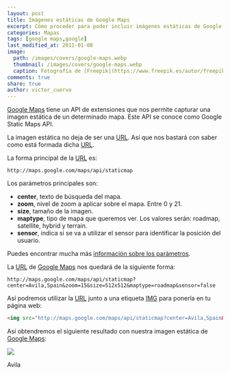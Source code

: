 ```yaml
---
layout: post
title: Imágenes estáticas de Google Maps
excerpt: Cómo proceder para poder incluir imágenes estáticas de Google Maps en tu web.
categories: Mapas
tags: [google maps,google]
last_modified_at: 2011-01-08
image:
  path: /images/covers/google-maps.webp
  thumbnail: /images/covers/google-maps.webp
  caption: Fotografía de [Freepik](https://www.freepik.es/autor/freepik)
comments: true
share: true
author: victor_cuervo
---
```


[Google Maps](https://www.ayudaenlaweb.com/mapas/que-es-google-maps/) tiene un API de extensiones que nos permite capturar una imagen estática de un determinado mapa. Este API se conoce como Google Static Maps API.


La imagen estática no deja de ser una [URL](https://www.ayudaenlaweb.com/internet-basico/que-es-la-url/). Así que nos bastará con saber como está formada dicha [URL](https://www.ayudaenlaweb.com/internet-basico/que-es-la-url/).


La forma principal de la [URL](https://www.ayudaenlaweb.com/internet-basico/que-es-la-url/) es:


```text
http://maps.google.com/maps/api/staticmap
```


Los parámetros principales son:

- **center**, texto de búsqueda del mapa.
- **zoom**, nivel de zoom a aplicar sobre el mapa. Entre 0 y 21.
- **size**, tamaño de la imagen.
- **maptype**, tipo de mapa que queremos ver. Los valores serán: roadmap, satellite, hybrid y terrain.
- **sensor**, indica si se va a utilizar el sensor para identificar la posición del usuario.

Puedes encontrar mucha más [información sobre los parámetros](http://code.google.com/intl/es-ES/apis/maps/documentation/staticmaps/).


La [URL](https://www.ayudaenlaweb.com/internet-basico/que-es-la-url/) de [Google Maps](https://www.ayudaenlaweb.com/mapas/que-es-google-maps/) nos quedará de la siguiente forma:


```text
http://maps.google.com/maps/api/staticmap?center=Avila,Spain&zoom=15&size=512x512&maptype=roadmap&sensor=false
```


Así podremos utilizar la [URL](https://www.ayudaenlaweb.com/internet-basico/que-es-la-url/) junto a una etiqueta [IMG](http://w3api.com/wiki/HTML:IMG) para ponerla en tu página web:


```html
<img src="http://maps.google.com/maps/api/staticmap?center=Avila,Spain&zoom=15&size=512x512&maptype=roadmap&sensor=false"/>
```


Así obtendremos el siguiente resultado con nuestra imagen estática de [Google Maps](https://www.ayudaenlaweb.com/mapas/que-es-google-maps/):


![](http://maps.google.com/maps/api/staticmap?center=Avila,Spain&zoom=15&size=512x512&maptype=roadmap&sensor=false)


Avila

